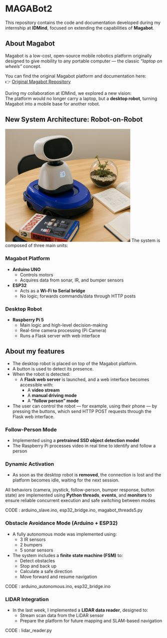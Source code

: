 # MAGABot2

This repository contains the code and documentation developed during my internship at **IDMind**, focused on extending the capabilities of **Magabot**.

## About Magabot

Magabot is a low-cost, open-source mobile robotics platform originally designed to give mobility to any portable computer — the classic *“laptop on wheels”* concept.

You can find the original Magabot platform and documentation here:  
👉 [Original Magabot Repository](https://github.com/SvenThorkildsen/magabot)

During my collaboration at IDMind, we explored a new vision:  
The platform would no longer carry a laptop, but a **desktop robot**, turning Magabot into a mobile base for another robot.

## New System Architecture: Robot-on-Robot
<img src="MAGABot2.png" alt="MAGABot Platform" width="400"/>
The system is composed of three main units:

### Magabot Platform
- **Arduino UNO**  
  - Controls motors  
  - Acquires data from sonar, IR, and bumper sensors
- **ESP32**  
  - Acts as a **Wi-Fi to Serial bridge**  
  - No logic; forwards commands/data through HTTP posts

### Desktop Robot
- **Raspberry Pi 5**  
  - Main logic and high-level decision-making  
  - Real-time camera processing (Pi Camera)  
  - Runs a Flask server with web interface

## About my features
- The desktop robot is placed on top of the Magabot platform.
- A button is used to detect its presence.
- When the robot is detected:
  - A **Flask web server** is launched, and a web interface becomes accessible with:
    - A **video stream**
    - A **manual driving mode**
    - A **“follow person” mode**
- The user can control the robot — for example, using their phone — by pressing the buttons, which send HTTP POST requests through the Flask web interface.

### Follow-Person Mode
- Implemented using a **pretrained SSD object detection model**
- The Raspberry Pi processes video in real time to identify and follow a person

### Dynamic Activation
- As soon as the desktop robot is **removed**, the connection is lost and the platform becomes idle, waiting for the next session.

All behaviors (camera, joystick, follow-person, bumper response, button state) are implemented using **Python threads**, **events**, and **monitors** to ensure reliable concurrent execution and safe switching between modes

CODE : arduino_slave.ino, esp32_bridge.ino, magabot_threads5.py

### Obstacle Avoidance Mode (Arduino + ESP32)
- A fully autonomous mode was implemented using:
  - 3 IR sensors
  - 2 bumpers
  - 5 sonar sensors
- The system includes a **finite state machine (FSM)** to:
  - Detect obstacles
  - Stop and back up
  - Calculate a safe direction
  - Move forward and resume navigation
  
CODE : arduino_autonomous.ino, esp32_bridge.ino

### LIDAR Integration
- In the last week, I implemented a **LIDAR data reader**, designed to:
  - Stream scan data from the LiDAR sensor
  - Prepare the platform for future mapping and SLAM-based navigation
  
CODE : lidar_reader.py
